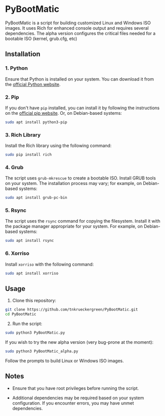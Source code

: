 # PyBootMatic

PyBootMatic is a script for building customized Linux and Windows ISO images. It uses Rich for enhanced console output and requires several dependencies. The alpha version configures the critical files needed for a bootable ISO (kernel, grub.cfg, etc)

## Installation

### 1. Python

Ensure that Python is installed on your system. You can download it from the [official Python website](https://www.python.org/). 

### 2. Pip

If you don't have `pip` installed, you can install it by following the instructions on the [official pip website](https://pip.pypa.io/en/stable/installation/). Or, on Debian-based systems:
```bash
sudo apt install python3-pip
```

### 3. Rich Library

Install the Rich library using the following command:

```bash
sudo pip install rich
```

### 4. Grub

The script uses `grub-mkrescue` to create a bootable ISO. Install GRUB tools on your system. The installation process may vary; for example, on Debian-based systems:

```bash
sudo apt install grub-pc-bin
```

### 5. Rsync

The script uses the `rsync` command for copying the filesystem. Install it with the package manager appropriate for your system. For example, on Debian-based systems:

```bash
sudo apt install rsync
```

### 6. Xorriso

Install `xorriso` with the following command:

```bash
sudo apt install xorriso
```

## Usage

1. Clone this repository:

```bash
git clone https://github.com/tnkrueckergreen/PyBootMatic.git
cd PyBootMatic
```

2. Run the script:

```bash
sudo python3 PyBootMatic.py
```
If you wish to try the new alpha version (very bug-prone at the moment):
```bash
sudo python3 PyBootMatic_alpha.py
```

Follow the prompts to build Linux or Windows ISO images.

## Notes

- Ensure that you have root privileges before running the script.

- Additional dependencies may be required based on your system configuration. If you encounter errors, you may have unmet dependencies.
